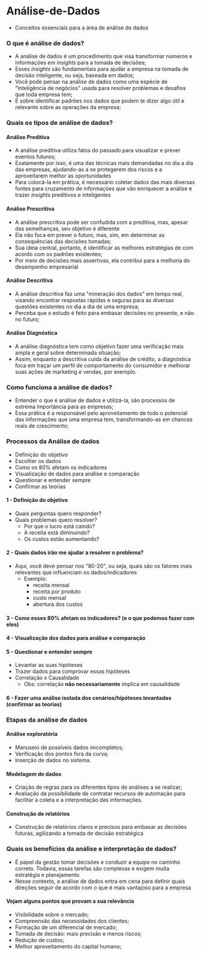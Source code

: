 # Análise-de-Dados

* Conceitos essenciais para a área de análise de dados

### O que é análise de dados?

* A análise de dados é um procedimento que visa transformar números e informações em _insights_ para a tomada de decisões;
* Esses _insights_ são fundamentais para ajudar a empresa na tomada de decisão inteligente, ou seja, baseada em dados;
* Você pode pensar na análise de dados como uma espécie de "Inteligência de negócios" usada para resolver problemas e desafios que toda empresa tem;
* É sobre identificar padrões nos dados que podem te dizer algo útil e relevante sobre as operações da empresa;

### Quais os tipos de análise de dados?

#### Análise Preditiva
* A análise preditiva utiliza fatos do passado para visualizar e prever eventos futuros;
* Exatamente por isso, é uma das técnicas mais demandadas no dia a dia das empresas, ajudando-as a se protegerem dos riscos e a aproveitarem melhor as oportunidades
* Para colocá-la em prática, é necessário coletar dados das mais diversas fontes para cruzamento de informações que vão enriquecer a análise e trazer _insights_ preditivos e inteligentes
#### Análise Prescritiva
* A análise prescritiva pode ser confudida com a preditiva, mas, apesar das semelhanças, seu objetivo é diferente
* Ela não foca em prever o futuro, mas, sim, em determinar as consequências das decisões tomadas;
* Sua ideia central, portanto, é identificar as melhores estratégias de com acordo com os padrões existentes;
* Por meio de decisões mais assertivas, ela contribui para a melhoria do desempenho empresarial
#### Análise Descritiva
* A análise descritiva faz uma "mineração dos dados" em tempo real, visando encontrar respostas rápidas e seguras para as diversas questões existentes no dia a dia de uma empresa;
* Perceba que o estudo é feito para embasar decisões no presente, e não no futuro;
#### Análise Diagnóstica
* A análise diagnóstica tem como objetivo fazer uma verificação mais ampla e geral sobre determinada situação;
* Assim, enquanto a descritiva cuida da análise de crédito, a diagnóstica foca em traçar um perfil de comportamento do consumidor e melhorar suas ações de marketing e vendas, por exemplo.

### Como funciona a análise de dados?

* Entender o que é análise de dados e utilizá-la, são processos de extrema importância para as empresas;
* Essa prática é a responsável pelo aproveitamento de todo o potencial das informações que uma empresa tem, transformando-as em chances reais de crescimento;

### Processos da Análise de dados

* Definição do objetivo
* Escolher os dados
* Como os 80% afetam os indicadores
* Visualização de dados para análise e comparação
* Questionar e entender sempre
* Confirmar as teorias

#### 1 - Definição do objetivo
* Quais perguntas quero responder?
* Quais problemas quero resolver?
  - Por que o lucro está caindo?
  - A receita está diminuindo?
  - Os custos estão aumentando?
#### 2 - Quais dados irão me ajudar a resolver o problema?
* Aqui, você deve pensar nos "80-20", ou seja, quais são os fatores mais relevantes que influenciam os dados/indicadores
  - Exemplo:
    - receita mensal
    - receita por produto
    - custo mensal
    - abertura dos custos
#### 3 - Como esses 80% afetam os indicadores? (e o que podemos fazer com eles)

#### 4 - Visualização dos dados para análise e comparação

#### 5 - Questionar e entender sempre 
* Levantar as suas hipóteses
* Trazer dados para comprovar essas hipóteses
* Correlação x Causalidade 
  - Obs: correlação __não necessariamente__ implica em causalidade
 
#### 6 - Fazer uma análise isolada dos cenários/hipóteses levantadas (confirmar as teorias)

### Etapas da análise de dados

#### Análise exploratória
* Manuseio de possíveis dados imcompletos;
* Verificação dos pontos fora da curva;
* Inserção de dados no sistema.
#### Modelagem de dados
* Criação de regras para os diferentes tipos de análises a se realizar;
* Avaliação da possibilidade de contratar recursos de automação para facilitar a coleta e a interpretação das informações.
#### Construção de relatórios
* Construção de relatórios claros e precisos para embasar as decisões futuras, agilizando a tomada de decisão estratégica

### Quais os benefícios da análise e interpretação de dados?
* É papel da gestão tomar decisões e conduzir a equipe no caminho correto. Todavia, essas tarefas são complexas e exigem muita estratégia e planejamento
* Nesse contexto, a análise de dados entra em cena para definir quais direções seguir de acordo com o que é mais vantajoso para a empresa
#### Vejam alguns pontos que provam a sua relevância
* Visibilidade sobre o mercado;
* Compreensão das necessidades dos clientes;
* Formação de um diferencial de mercado;
* Tomada de decisão: mais precisão e menos riscos;
* Redução de custos;
* Melhor aproveitamento do capital humano;
